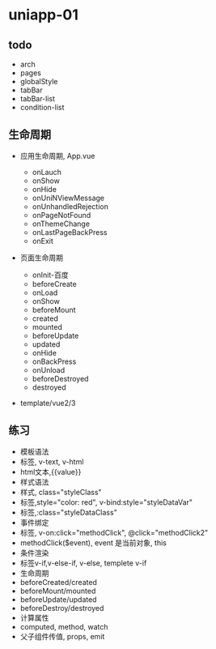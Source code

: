 # uniapp-01

## todo

- arch
- pages
- globalStyle
- tabBar
- tabBar-list
- condition-list

## 生命周期

- 应用生命周期, App.vue
  - onLauch
  - onShow
  - onHide
  - onUniNViewMessage
  - onUnhandledRejection
  - onPageNotFound
  - onThemeChange
  - onLastPageBackPress
  - onExit

- 页面生命周期
  - onInit-百度
  - beforeCreate
  - onLoad
  - onShow
  - beforeMount
  - created
  - mounted
  - beforeUpdate
  - updated
  - onHide
  - onBackPress
  - onUnload
  - beforeDestroyed
  - destroyed

- template/vue2/3

## 练习

- 模板语法
- 标签, v-text, v-html
- html文本,{{value}}
- 样式语法
- 样式, class="styleClass"
- 标签,style="color: red", v-bind:style="styleDataVar"
- 标签,:class="styleDataClass"
- 事件绑定
- 标签, v-on:click="methodClick", @click="methodClick2"
- methodClick($event), event 是当前对象, this
- 条件渲染
- 标签v-if,v-else-if, v-else, templete v-if
- 生命周期
- beforeCreated/created
- beforeMount/mounted
- beforeUpdate/updated
- beforeDestroy/destroyed
- 计算属性
- computed, method, watch
- 父子组件传值, props, emit
